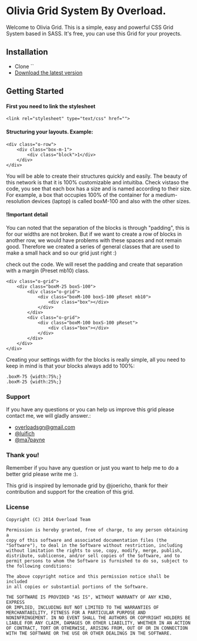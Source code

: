 # Olivia Grid System By Overload.

Welcome to Olivia Grid. This is a simple, easy and powerful CSS Grid System based in SASS. It's free, you can use this Grid for your proyects.


## Installation

-   Clone ``
-   [Download the latest version]()



## Getting Started

#### First you need to link the stylesheet
```
<link rel="stylesheet" type="text/css" href="">

```

#### Structuring your layouts. Example:
```
<div class="o-row">
    <div class="box-m-1">
        <div class="block">1</div>
    </div>
</div>
```
You will be able to create their structures quickly and easily. The beauty of this network is that it is 100% customizable and intuitiba. Check vistaso the code, you see that each box has a size and is named according to their size. For example, a box that occupies 100% of the container for a medium-resolution devices (laptop) is called boxM-100 and also with the other sizes.

#### !Important detail
You can noted that the separation of the blocks is through "padding", this is for our widths are not broken. But if we want to create a row of blocks in another row, we would have problems with these spaces and not remain good. Therefore we created a series of general classes that are used to make a small hack and so our grid just right :)

check out the code. We will reset the padding and create that separation with a margin (Preset mb10) class.

```
<div class="o-grid">
    <div class="boxM-25 boxS-100">
        <div class="o-grid">
            <div class="boxM-100 boxS-100 pReset mb10">
                <div class="box"></div>
            </div>
        </div>
        <div class="o-grid">
            <div class="boxM-100 boxS-100 pReset">
                <div class="box"></div>
            </div>
        </div>
    </div>
</div>

```
Creating your settings width for the blocks is really simple, all you need to keep in mind is that your blocks always add to 100%:
```
.boxM-75 {width:75%;}
.boxM-25 {width:25%;}
```

### Support
If you have any questions or you can help us improve this grid please contact me, we will gladly answer.:

-   [overloadsgn@gmail.com](mailto:overloadsgn@gmail.com)
-   [@luifich](http://twitter.com/luifich)
-   [@ma7payne](http://twitter.com/ma7payne)

### Thank you!
Remember if you have any question or just you want to help me to do a better grid please write me :).

This grid is inspired by lemonade grid by @joericho, thank for their contribution and support for the creation of this grid.


### License
```
Copyright (C) 2014 Overload Team

Permission is hereby granted, free of charge, to any person obtaining a
copy of this software and associated documentation files (the
"Software"), to deal in the Software without restriction, including
without limitation the rights to use, copy, modify, merge, publish,
distribute, sublicense, and/or sell copies of the Software, and to
permit persons to whom the Software is furnished to do so, subject to
the following conditions:

The above copyright notice and this permission notice shall be included
in all copies or substantial portions of the Software.

THE SOFTWARE IS PROVIDED "AS IS", WITHOUT WARRANTY OF ANY KIND, EXPRESS
OR IMPLIED, INCLUDING BUT NOT LIMITED TO THE WARRANTIES OF
MERCHANTABILITY, FITNESS FOR A PARTICULAR PURPOSE AND
NONINFRINGEMENT. IN NO EVENT SHALL THE AUTHORS OR COPYRIGHT HOLDERS BE
LIABLE FOR ANY CLAIM, DAMAGES OR OTHER LIABILITY, WHETHER IN AN ACTION
OF CONTRACT, TORT OR OTHERWISE, ARISING FROM, OUT OF OR IN CONNECTION
WITH THE SOFTWARE OR THE USE OR OTHER DEALINGS IN THE SOFTWARE.
```
